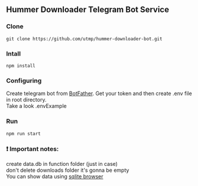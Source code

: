 ## Hummer Downloader Telegram Bot Service

### Clone 
``` 
git clone https://github.com/utmp/hummer-downloader-bot.git
```
### Intall
```
npm install
```
### Configuring
Create telegram bot from [BotFather]('https://t.me/BotFather'). Get your token and then create .env file in root directory.
<br> Take a look .envExample
### Run 
```
npm run start
```
### ❗️ Important notes:
create data.db in function folder (just in case) <br>
don't delete downloads folder it's gonna be empty <br>
You can show data using [sqlite browser]('https://sqlitebrowser.org/dl/')